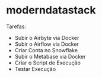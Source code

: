 # moderndatastack

Tarefas: 
* Subir o Airbyte via Docker 
* Subir o Airflow via Docker 
* Criar Conta no Snowflake
* Subir o Metabase via Docker 
* Criar o Script de Execução 
* Testar Execução